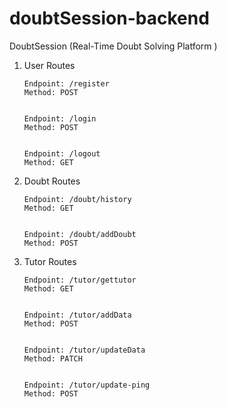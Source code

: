 # doubtSession-backend
DoubtSession (Real-Time Doubt Solving Platform )


 1. User Routes
    
             
        Endpoint: /register
        Method: POST
       
       
        Endpoint: /login
        Method: POST

          
        Endpoint: /logout
        Method: GET

2.  Doubt Routes
   
        Endpoint: /doubt/history
        Method: GET

             
        Endpoint: /doubt/addDoubt
        Method: POST

3.  Tutor Routes
   
        Endpoint: /tutor/gettutor
        Method: GET

                
        Endpoint: /tutor/addData
        Method: POST

          
        Endpoint: /tutor/updateData
        Method: PATCH

       
        Endpoint: /tutor/update-ping
        Method: POST
